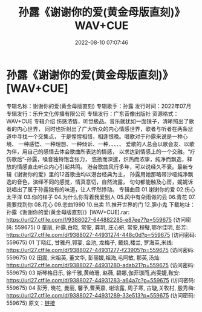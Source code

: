 ﻿---
title: 孙露《谢谢你的爱(黄金母版直刻)》WAV+CUE
date: 2022-08-10 07:07:46
categories: WAV车载音乐、镜像
tags: 华语中文
---
# 孙露《谢谢你的爱(黄金母版直刻)》[WAV+CUE]

专辑名称：谢谢你的爱(黄金母版直刻)
专辑歌手：孙露
发行时间：2022年07月
专辑发行：乐升文化传播有限公司
专辑发行：广东音像出版社
资源格式：WAV+CUE
专辑介绍
伤感浓情，听觉极品。音乐就犹如一面镜子，清晰照出了歌者的内心世界，
同时也折射出了广大听众的内心情感世界，歌者与听者在两条岔道中寻找一个交集点，
于是惺惺相惜，相逢恨晚。唱歌对于孙露来说是一种心境、
一种感悟、一种理想、一种倾诉、一种、、、、、
爱歌的人总会以歌会友、以歌为伴，用自己的感情去体会歌曲所表达的情感，
以求达到情感上的一个交融。“疗伤歌后”-孙露，嗓音独特饱含张力，
悠扬而深邃，炽热而浓挚，纯净而飘逸，释放的情感直击听众内心引起共鸣。
港台歌曲风行多年，可以说经久不衰。最新专辑《谢谢你的爱》里的12首歌曲均以港台经典为主，
孙露用她那略带沙哑纯净飘逸的音色，演绎不同的感觉，情真意切，自然流露，
句句都能触及心房，娓娓诉说唱出了属于孙露独有的味道，让人怦然悸动。
专辑曲目
01.谢谢你的爱
02.伤心太平洋
03.你的样子
04.为什么你背着我爱别人
05.风中有朵雨做的云
06.青花
07.我要找到你
08.花心
09.恋曲1990
10.出卖
11.推开世界的门
12.胆小鬼
下载地址：
孙露《谢谢你的爱(黄金母版直刻)》[WAV+CUE].rar: https://url27.ctfile.com/f/9388027-644882285-e87ee7?p=559675
(访问密码: 559675)
0 童丽, 孙露,白晓, 常安, 龚玥, 庄心妍, 常安,程璧,鄂尔佳明, 彭芳: https://url27.ctfile.com/d/9388027-44931274-448c0d?p=559675
(访问密码: 559675)
01 丁晓红, 甘雅丹,郭宴, 金池, 龙梅子, 戴娆,楼兰, 罗海英,米线: https://url27.ctfile.com/d/9388027-44931277-f23905?p=559675
(访问密码: 559675)
02 田震, 宋祖英, 董文华, 彭丽媛,祖海,毛阿敏, 那英,汤灿: https://url27.ctfile.com/d/9388027-44931280-adab21?p=559675
(访问密码: 559675)
03 斯琴格日乐, 徐千雅,黄绮珊, 赵薇, 碧娜,伽菲珈而,尚雯婕,鞍安: https://url27.ctfile.com/d/9388027-44931283-a64a7c?p=559675
(访问密码: 559675)
04 彭芳, 晓花, 曼丽, 馨予,曹芙嘉, 谢浛露, 周子寒, 古璇,关牧村, 殷秀梅: https://url27.ctfile.com/d/9388027-44931289-33e513?p=559675
(访问密码: 559675)
原文：[链接](https://blog.sina.com.cn/s/blog_1647c7e7601030ysb.html)